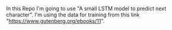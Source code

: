 In this Repo I'm going to use "A small LSTM model to predict next character". I'm using the data for training from this link "https://www.gutenberg.org/ebooks/11". 